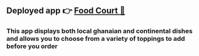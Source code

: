 ## Deployed app 👉 <a href="https://foodcourt-41c1a.web.app/" target="_blank"> Food Court 🍛</a>

### This app displays both local ghanaian and continental dishes and allows you to choose from a variety of toppings to add before you order
